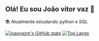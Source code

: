 ## Olá! Eu sou João vitor vaz 👋

📚 Atualmente estudando python e SQL 

[![joaovazm's GitHub stats](https://github-readme-stats.vercel.app/api?username=joaovazm)](https://github.com/joaovazm/github-readme-stats)
[![Top Langs](https://github-readme-stats.vercel.app/api/top-langs/?username=joaovazm)](https://github.com/joaovazm/github-readme-stats)
#

